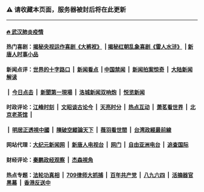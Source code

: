 ### ⚠️ 请收藏本页面，服务器被封后将在此更新

---

#### [🔥 武汉肺炎疫情](http://128.199.5.159:10000/videos/corona/)

#### 热门喜剧：[揭秘央视运作喜剧《大裤衩》](http://128.199.5.159:10000/videos/res/big-shorts/) &nbsp;|&nbsp;[揭秘红朝乱象喜剧《雷人水浒》](http://128.199.5.159:10000/videos/res/OutlawsOfMarsh/) &nbsp;|&nbsp;[新唐人时事小品](http://128.199.5.159:10000/videos/res/comedy/)

#### 新闻点评：[世界的十字路口](http://128.199.5.159/tanghao/) &nbsp;|&nbsp; [新闻看点](http://128.199.5.159/news-insight/) &nbsp;|&nbsp;[中国禁闻](http://128.199.5.159/ntdtv-news/) &nbsp;|&nbsp; [新闻拍案惊奇](http://128.199.5.159/dayu/) &nbsp;|&nbsp; [大陆新闻解读](http://128.199.5.159/ntdtv-comedy/)
####   &nbsp;|&nbsp;  [今日点击](http://128.199.5.159/news-click/)  &nbsp;|&nbsp; [新聞第一現場](http://128.199.5.159/primary-scene/) &nbsp;|&nbsp; [洛城新闻双响炮](http://128.199.5.159/la-news/) &nbsp;|&nbsp; [悦览新闻](http://128.199.5.159/dingyue/)

#### 时政评论：[江峰时刻](http://128.199.5.159/today-in-history/) &nbsp;|&nbsp; [文昭谈古论今](http://128.199.5.159/wenzhao/) &nbsp;|&nbsp; [天亮时分](http://128.199.5.159/tianliang/) &nbsp;|&nbsp; [热点互动](http://128.199.5.159/ntdtv-rdhd/) &nbsp;|&nbsp; [萧茗看世界](http://128.199.5.159/simonegao/) &nbsp;|&nbsp; [北京老茶馆](http://128.199.5.159/teahouse/)  &nbsp;|&nbsp;  
####   &nbsp;|&nbsp;  [明居正透視中國](http://128.199.5.159/decoding-china/)  &nbsp;|&nbsp; [陳破空縱論天下](http://128.199.5.159/pokong/)  &nbsp;|&nbsp; [薇羽看世間](http://128.199.5.159/weiyu/)  &nbsp;|&nbsp; [台湾政經最前線](http://128.199.5.159/taiwan/)   

#### 网站代理：[大纪元新闻网](http://128.199.5.159:10080/gb/) &nbsp;|&nbsp; [新唐人电视台](http://128.199.5.159:8808/gb/) &nbsp;|&nbsp; [网门](http://128.199.5.159:11000/) &nbsp;|&nbsp; [自由亚洲电台](http://128.199.5.159:9800/mandarin/) &nbsp;|&nbsp; [追查国际](http://128.199.5.159:10010/)

#### 财经评论：[秦鹏政经观察](http://128.199.5.159/qinpeng/) &nbsp;|&nbsp; [杰森視角 ](http://128.199.5.159/jason/)

#### 热点专题：[法轮功真相](http://128.199.5.159:10000/videos/truth.html) &nbsp;|&nbsp; [709律师大抓捕](http://128.199.5.159:10000/videos/709/) &nbsp;|&nbsp; [百年共产党](http://128.199.5.159:10000/videos/ccp.html) &nbsp;|&nbsp; [八九六四](http://128.199.5.159:10000/videos/88/)  &nbsp;|&nbsp; [活摘器官黑幕](http://128.199.5.159:10000/videos/res/Organs/)  &nbsp;|&nbsp; [香港反送中](http://128.199.5.159:10000/videos/res/hk/) 

<img src='http://gfw-breaker.win/link5.md' width='0px' height='0px'/>
